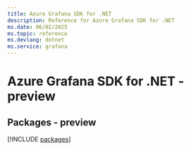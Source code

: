 ```yaml
---
title: Azure Grafana SDK for .NET
description: Reference for Azure Grafana SDK for .NET
ms.date: 06/02/2025
ms.topic: reference
ms.devlang: dotnet
ms.service: grafana
---
```

# Azure Grafana SDK for .NET - preview
## Packages - preview
[!INCLUDE [packages](grafana-index.md)]